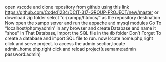 open vscode and clone repository from github using this link https://github.com/Coded1234/DCIT-317-GROUP-PROJECT/new/master or download zip folder
select “c:/xampp/htdocs/” as the repository destination
Now open the xampp server and run the appache and mysql modules
Go To “localhost/phpmyadmin” in any browser and create Database and name it "shoe"
In That Database, Import the SQL file in the db folder
Don’t Forget To create a database and import SQL file to run.
now locate home.php,right click and serve project.
to access the admin section,locate admin_home.php,right click and reload project(username:admin password:admin)
